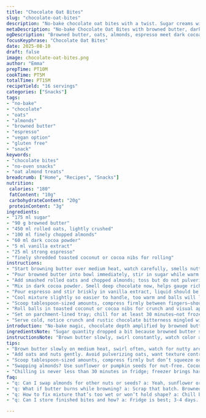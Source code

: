 ```yaml
---
title: "Chocolate Oat Bites"
slug: "chocolate-oat-bites"
description: "No-bake chocolate oat bites with a twist. Sugar creams with browned butter then folded into crushed cornflakes swapped for oats. Coconut swapped with finely chopped almonds. Cocoa powder swapped with dark cocoa for deeper flavor. Vanilla and espresso add warmth. Rolled in toasted coconut or cocoa nibs. Chill till firm but not frozen. Nut-free option: replace almonds with sunflower seeds. Dairy swap: vegan margarine works. Eggless and lactose-free too. Quick snack or dessert surprises. Texture's crunchy, sweet, slightly bitter from cocoa and coffee. My go-to when craving chocolate but no oven involved."
metaDescription: "No-bake Chocolate Oat Bites with browned butter, dark cocoa, espresso, almonds, rolled oats. Crunchy, nutty, with toasted coconut or cocoa nibs. Chill, firm texture."
ogDescription: "Browned butter, oats, almonds, espresso meet dark cocoa in these no-bake bites. Rolled in toasted coconut or nibs. Chill firm, crunchy, slightly bitter with warmth."
focusKeyphrase: "Chocolate Oat Bites"
date: 2025-08-10
draft: false
image: chocolate-oat-bites.png
author: "Emma"
prepTime: PT10M
cookTime: PT5M
totalTime: PT15M
recipeYield: "16 servings"
categories: ["Snacks"]
tags:
- "no-bake"
- "chocolate"
- "oats"
- "almonds"
- "browned butter"
- "espresso"
- "vegan option"
- "gluten free"
- "snack"
keywords:
- "chocolate bites"
- "no-oven snacks"
- "oat almond treats"
breadcrumb: ["Home", "Recipes", "Snacks"]
nutrition: 
 calories: "180"
 fatContent: "10g"
 carbohydrateContent: "20g"
 proteinContent: "3g"
ingredients:
- "175 ml sugar"
- "90 g browned butter"
- "450 ml rolled oats, lightly crushed"
- "100 ml finely chopped almonds"
- "60 ml dark cocoa powder"
- "5 ml vanilla extract"
- "25 ml strong espresso"
- "finely shredded toasted coconut or cocoa nibs for rolling"
instructions:
- "Start browning butter over medium heat, watch carefully, smells nutty, foams then clears. Removes cooking faster if butter burns."
- "Pour browned butter into bowl immediately, stir in sugar while warm, mixture grittier and shinier now."
- "Add smashed rolled oats and chopped almonds; toss but do not pulverize oats, want different textures."
- "Mix in dark cocoa powder. Smell deep chocolate now, helps gauge richness."
- "Pour espresso and stir briskly in vanilla extract, liquid should be evenly distributed but not soggy."
- "Cool mixture slightly so easier to handle, too warm and balls will lose shape."
- "Scoop tablespoon-sized amounts, compress firmly between fingers—should hold shape but not oily."
- "Roll balls in toasted coconut or cocoa nibs for crunch and visual appeal, coat generously."
- "Set on parchment-lined tray; chill for at least 30 minutes—not frozen, firm but tender to bite."
- "Serve cold, notice crunch and rustic chocolate bitterness mingled with coffee aroma."
introduction: "No-bake magic, chocolate depth amplified by browned butter and espresso. Textures play between toasted oats and crunchy nuts rolled in coconut or nibs. A snack that’s rich but not cloying. Browned butter aroma fills kitchen—best sign your batch’s on track. I avoid cornflakes now; oats keep integrity longer, flavor sticks. Mixing temperature rules all here. Too warm? Balls lose shape. Too cold? Butter won’t blend smooth. Vanilla bridges cocoa and coffee, blending harsh edges. Toast coconut for better aroma, skip if not your thing. These aren’t dainty—rustic, substantial, perfect with strong coffee or after-dinner rum. My kitchen handles multiple batches because they vanish fast, and each batch teaches a small trick—like how not to burn butter or recognize when binder’s just right."
ingredientsNote: "Sugar quantity dropped a bit because browned butter sweetens naturally. Butter always browned carefully on medium, swirling constantly; smells nutty when done but no brown bits. Rolled oats stand in better than cornflakes; texture lasts longer, bites more filling. Almonds replace coconut here; nutty but can swap back or use walnuts for different notes. Dark cocoa powder over regular unsweetened for richer, deeper chocolate with less bitterness. Espresso essential, can substitute strong chicory for caffeine-free. Vanilla extract adds warmth, but vanilla bean powder could work too. Toast coconut before rolling for a nuttier edge; if nuts not allowed, pumpkin seeds blend well. Vegan options: swap butter for coconut oil or margarine, adjust sugar if sweeter brand used."
instructionsNote: "Brown butter slowly, swirl constantly, watch color and aroma. It goes from yellow to golden, then nutty brown with little milk solids settling—stop before burning. Stir sugar in while butter’s warm to mix evenly; grittiness should fade if you stir well. Add crushed oats and nuts carefully to preserve texture; don’t pulverize oats or mix aggressively, or mixture turns paste-like. Cocoa powder needs even distribution; clumps indicate careless mixing—use a whisk if needed. Mix in espresso and vanilla quickly to avoid clumping and soggy mixture. Let batter cool a few minutes or it’s a mess to shape. When rolling, press firmly but don’t squeeze liquid out; too soft balls mean wet or melted butter. Rolling in toppings right after forming helps adherence. Chill minimum 30 minutes; fridge firmness better than freezer too cold which dulls flavors. Listen for firmness with fingertip pressure—not rock hard, just solid."
tips:
- "Brown butter slowly on medium heat, swirl often, watch for nutty aroma and color change. Stop right before solids burn or turn too dark. Smell guides more than time. Butter changes fast near finish. Stir sugar while warm to avoid grit. Temperature’s key for mixing evenly; too cold makes clumps."
- "Add oats and nuts gently. Avoid pulverizing oats, want texture contrast not paste. Fold with care. Mix cocoa powder thoroughly; whisk if clumps appear or flaky dry spots stay. Keep espresso and vanilla moving fast after adding – soggy mix ruins bite. Chill batter briefly to firm before shaping; warm mix won’t hold form."
- "Scoop tablespoon-sized amounts, compress firmly but don’t squeeze out moisture. Test puck shape in hand. If balls break or smear butter, batter too warm or not mixed enough. Roll in toasted coconut or nibs immediately; toppings stick better while tacky. Toast coconut till golden but not burnt; aroma deepens, texture crunchier."
- "Swapping almonds? Use sunflower or pumpkin seeds for nut-free. Coconut oil or vegan margarine good for dairy-free, adjust sugar since sweetness varies. Espresso replaces with strong chicory for caffeine-free variation. Use dark cocoa for bitter depth; regular cocoa tends to soften bite. Observing texture through each step avoids soggy or dense outcomes."
- "Chilling is never less than 30 minutes in fridge; freezer brings hardness, dulls flavors. Firm but tender to bite, not frozen solid. Use parchment to avoid sticking. Check firmness by touch; fingers press gently to test. Keep batches single size for even chilling, else some stay softer, some hard. Rolling tight affects chew and flavor release."
faq:
- "q: Can I swap almonds for other nuts or seeds? a: Yeah, sunflower or pumpkin seeds work great for nut-free. Walnuts add different texture but remember oils change flavor. Adjust quantity slightly if bigger chunks. Toast seeds if you want that nuttier edge. Same folding steps apply."
- "q: What if butter burns while browning? a: Scrap that batch. Browned butter turns bitter fast once burnt. Watch heat, swirl constantly, smell nutty. Medium heat crucial. If too hot, milk solids burn. Can restart with fresh butter. Don’t rush browning; slow and patient wins."
- "q: How to fix mixture that’s too wet or won’t hold shape? a: Chill batter longer. Warm mix fails to bind. Maybe butter was melted too much or sugar not fully mixed. Add more oats if still wet, slow folding. Don’t overmix or oats break down. Press firmly but no squeezing, test small ball first."
- "q: Can I store finished bites and how? a: Fridge is best; 3-4 days. Parchment layer prevents sticking. Freeze if longer storage needed but note texture changes, harder and dull flavors. Room temp only briefly, bites soften fast. Re-chill before serving after freezing for best texture."

---
```

